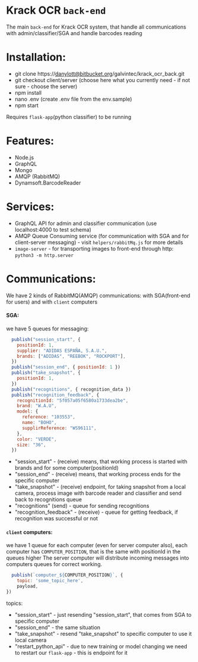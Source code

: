 # Krack OCR `back-end`

The main `back-end` for Krack OCR system, that handle all communications with admin/classifier/SGA and handle barcodes reading

# Installation:
- git clone https://danylott@bitbucket.org/galvintec/krack_ocr_back.git
- git checkout client/server (choose here what you currently need - if not sure - choose the server)
- npm install
- nano .env (create .env file from the env.sample)
- npm start

Requires `flask-app`(python classifier) to be running

# Features:
- Node.js
- GraphQL
- Mongo
- AMQP (RabbitMQ)
- Dynamsoft.BarcodeReader

# Services:
- GraphQL API for admin and classifier communication (use localhost:4000 to test schema)
- AMQP Queue Consuming service (for communication with SGA and for client-server messaging) - 
  visit `helpers/rabbitMq.js` for more details
- `image-server` - for transporting images to front-end through http: `python3 -m http.server`

# Communications:

We have 2 kinds of RabbitMQ(AMQP) communications: with SGA(front-end for users) and with `client` computers

#### SGA:

we have 5 queues for messaging:
```javascript
  publish("session_start", {
    positionId: 1,
    supplier: "ADIDAS ESPAÑA, S.A.U.",
    brands: ["ADIDAS", "REEBOK", "ROCKPORT"],
  })
  publish("session_end", { positionId: 1 })
  publish("take_snapshot", {
    positionId: 1,
  })
  publish("recognitions", { recognition_data })
  publish("recognition_feedback", {
    recognitionId: "5f057a05f6580a1733dea2be",
    brand: "W.A.U",
    model: {
      reference: "103553",
      name: "BOHO",
      supplirReference: "WS96111",
    },
    color: "VERDE",
    size: "36",
  })
```
- "session_start" - (receive) means, that working process is started with brands and for some computer(positionId)
- "session_end" - (receive) means, that working process ends for the specific computer
- "take_snapshot" - (receive) endpoint, for taking snapshot from a local camera, process image with barcode reader 
  and classifier and send back to recognitions queue
- "recognitions" (send) - queue for sending recognitions
- "recognition_feedback" - (receive) - queue for getting feedback, if recognition was successful or not

#### `client` computers:

we have 1 queue for each computer (even for server computer also), each computer has `COMPUTER_POSITION`,
that is the same with positionId in the queues higher
The server computer will distribute incoming messages into computers queues for correct working.

```javascript
  publish(`computer_${COMPUTER_POSITION}`, { 
    topic: 'some_topic_here',
    payload,
})
```

topics:
- "session_start" - just resending "session_start", that comes from SGA to specific computer
- "session_end" - the same situation
- "take_snapshot" - resend "take_snapshot" to specific computer to use it local camera
- "restart_python_api" - due to new training or model changing we need to restart our `flask-app` - this is endpoint for it
